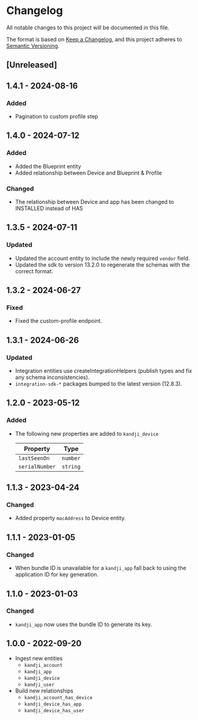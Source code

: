 # Changelog

All notable changes to this project will be documented in this file.

The format is based on [Keep a Changelog](https://keepachangelog.com/en/1.0.0/),
and this project adheres to
[Semantic Versioning](https://semver.org/spec/v2.0.0.html).

## [Unreleased]

## 1.4.1 - 2024-08-16

### Added

- Pagination to custom profile step

## 1.4.0 - 2024-07-12

### Added

- Added the Blueprint entity
- Added relationship between Device and Blueprint & Profile

### Changed

- The relationship between Device and app has been changed to INSTALLED instead
  of HAS

## 1.3.5 - 2024-07-11

### Updated

- Updated the account entity to include the newly required `vendor` field.
- Updated the sdk to version 13.2.0 to regenerate the schemas with the correct
  format.

## 1.3.2 - 2024-06-27

### Fixed

- Fixed the custom-profile endpoint.

## 1.3.1 - 2024-06-26

### Updated

- Integration entities use createIntegrationHelpers (publish types and fix any
  schema inconsistencies).
- `integration-sdk-*` packages bumped to the latest version (12.8.3).

## 1.2.0 - 2023-05-12

### Added

- The following new properties are added to `kandji_device`

  | Property       | Type     |
  | -------------- | -------- |
  | `lastSeenOn`   | `number` |
  | `serialNumber` | `string` |

## 1.1.3 - 2023-04-24

### Changed

- Added property `macAddress` to Device entity.

## 1.1.1 - 2023-01-05

### Changed

- When bundle ID is unavailable for a `kandji_app` fall back to using the
  application ID for key generation.

## 1.1.0 - 2023-01-03

### Changed

- `kandji_app` now uses the bundle ID to generate its key.

## 1.0.0 - 2022-09-20

- Ingest new entities
  - `kandji_account`
  - `kandji_app`
  - `kandji_device`
  - `kandji_user`
- Build new relationships
  - `kandji_account_has_device`
  - `kandji_device_has_app`
  - `kandji_device_has_user`
